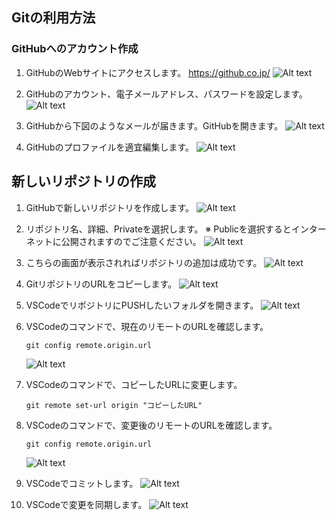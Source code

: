 ## Gitの利用方法

### GitHubへのアカウント作成
1. GitHubのWebサイトにアクセスします。
    https://github.co.jp/
    ![Alt text](image.png)

1. GitHubのアカウント、電子メールアドレス、パスワードを設定します。
    ![Alt text](image-1.png)

1. GitHubから下図のようなメールが届きます。GitHubを開きます。
    ![Alt text](image-2.png)

1. GitHubのプロファイルを適宜編集します。
    ![Alt text](image-3.png)

## 新しいリポジトリの作成

1. GitHubで新しいリポジトリを作成します。
    ![Alt text](image-4.png)

1. リポジトリ名、詳細、Privateを選択します。
※ Publicを選択するとインターネットに公開されますのでご注意ください。
    ![Alt text](image-5.png)

1. こちらの画面が表示されればリポジトリの追加は成功です。
    ![Alt text](image-6.png)

1. GitリポジトリのURLをコピーします。
    ![Alt text](image-15.png)

1. VSCodeでリポジトリにPUSHしたいフォルダを開きます。
    ![Alt text](image-7.png)

1. VSCodeのコマンドで、現在のリモートのURLを確認します。
    ```
    git config remote.origin.url
    ```
    ![Alt text](image-16.png)

1. VSCodeのコマンドで、コピーしたURLに変更します。
    ```
    git remote set-url origin "コピーしたURL"
    ```

1. VSCodeのコマンドで、変更後のリモートのURLを確認します。
    ```
    git config remote.origin.url
    ```
    ![Alt text](image-16.png)

1. VSCodeでコミットします。
    ![Alt text](image-12.png)

1. VSCodeで変更を同期します。
    ![Alt text](image-13.png)
